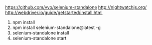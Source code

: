 https://github.com/vvo/selenium-standalone
http://nightwatchjs.org/
http://webdriver.io/guide/getstarted/install.html

1. npm install
2. npm install selenium-standalone@latest -g
3. selenium-standalone install
4. selenium-standalone start
